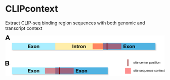 # CLIPcontext
Extract CLIP-seq binding region sequences with both genomic and transcript context


![alt text](doc/figures/gen_tr_context.png "title")

